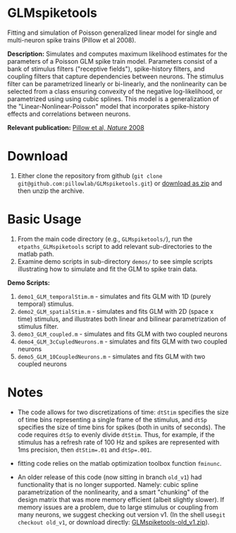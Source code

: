 # GLMspiketools

Fitting and simulation of Poisson generalized linear model for single and multi-neuron spike trains (Pillow et al 2008).


**Description:**  Simulates and computes maximum likelihood estimates for
the parameters of a Poisson GLM spike train model. Parameters
consist of a bank of stimulus filters ("receptive fields"),
spike-history filters, and coupling filters that capture dependencies
between neurons. The stimulus filter can be parametrized linearly or
bi-linearly, and the nonlinearity can be selected from a class
ensuring convexity of the negative log-likelihood, or parametrized using
using cubic splines. This model is a generalization of the
"Linear-Nonlinear-Poisson" model that incorporates spike-history
effects and correlations between neurons.

**Relevant publication:**
[Pillow et al, *Nature* 2008](http://pillowlab.princeton.edu/pubs/abs_Pillow08_nature.html)



Download
==========

1. Either clone the repository from github (```git clone git@github.com:pillowlab/GLMspiketools.git```) or
   [download as zip](https://github.com/pillowlab/GLMspiketools/archive/master.zip)
   and then unzip the archive.


Basic Usage
===

1. From the main code directory (e.g., `GLMspiketools/`), run the `etpaths_GLMspiketools` script to add relevant
    sub-directories to the matlab path.
2. Examine demo scripts in sub-directory `demos/` to see simple
    scripts illustrating how to simulate and fit the GLM to spike
    train data.


**Demo Scripts:**

1. `demo1_GLM_temporalStim.m` - simulates and fits GLM  with 1D (purely temporal) stimulus.
2. `demo2_GLM_spatialStim.m` - simulates and fits GLM  with 2D (space
   x time) stimulus, and illustrates both linear and bilinear
   parametrization of stimulus filter.
3. `demo3_GLM_coupled.m` - simulates and fits GLM with two coupled neurons
4. `demo4_GLM_3cCupledNeurons.m` - simulates and fits GLM with two coupled neurons
5. `demo5_GLM_10CoupledNeurons.m` - simulates and fits GLM with two coupled neurons




Notes
=====

- The code allows for two discretizations of time: `dtStim` specifies
the size of time bins representing a single frame of the stimulus, and
`dtSp` specifies the size of time bins for spikes (both in units of
seconds).  The code requires `dtSp` to evenly divide `dtStim`. Thus,
for example, if the stimulus has a refresh rate of 100 Hz and spikes
are represented with 1ms precision, then `dtStim=.01` and `dtSp=.001`.

- fitting code relies on the matlab optimization toolbox function `fminunc`.

- An older release of this code (now sitting in branch `old_v1`) had
  functionality that is no longer supported.  Namely: cubic spline
  parametrization of the nonlinearity, and a smart "chunking" of the
  design matrix that was more memory efficient (albeit slightly
  slower). If memory issues are a problem, due to large stimulus or
  coupling from many neurons, we suggest checking out version v1. (In
  the shell use`git checkout old_v1`, or download directly:
  [GLMspiketools-old\_v1.zip](https://github.com/pillowlab/GLMspiketools/archive/old_v1.zip)).

